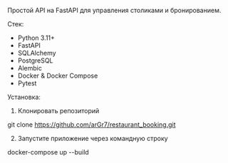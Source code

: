 
Простой API на FastAPI для управления столиками и бронированием. 

Стек:

- Python 3.11+
- FastAPI
- SQLAlchemy
- PostgreSQL
- Alembic
- Docker & Docker Compose
- Pytest

Установка: 

1. Клонировать репозиторий

git clone https://github.com/arGr7/restaurant_booking.git

2. Запустите приложение через командную строку

docker-compose up --build
